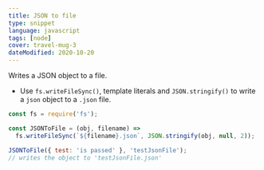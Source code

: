 ```yaml
---
title: JSON to file
type: snippet
language: javascript
tags: [node]
cover: travel-mug-3
dateModified: 2020-10-20
---
```


Writes a JSON object to a file.

- Use `fs.writeFileSync()`, template literals and `JSON.stringify()` to write a `json` object to a `.json` file.

```js
const fs = require('fs');

const JSONToFile = (obj, filename) =>
  fs.writeFileSync(`${filename}.json`, JSON.stringify(obj, null, 2));
```

```js
JSONToFile({ test: 'is passed' }, 'testJsonFile');
// writes the object to 'testJsonFile.json'
```
